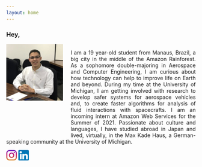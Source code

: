 ```yaml
---
layout: home
---
```


 <h3>Hey, 
 </h3>

<div style="float:left;">
  <img style="padding: 0px 20px 100px 0px;" src="./pictures/Jose_Luiz.jpg" alt="drawing" width="30%" align="left" />
  <div>
  <p align="justify"> I am a 19 year-old student from Manaus, Brazil, a big city in the middle of the Amazon Rainforest. As a sophomore double-majoring in Aerospace and Computer Engineering, I am curious about how technology can help to improve life on Earth and beyond.  During my time at the University of Michigan, I am getting involved with research to develop safer systems for aerospace vehicles and, to create faster algorithms for analysis of fluid interactions with spacecrafts. I am an incoming intern at Amazon Web Services for the Summer of 2021. Passionate about culture and languages, I have studied abroad in Japan and lived, virtually, in the Max Kade Haus, a German-speaking community at the University of Michigan.
  </p>
  </div>
</div>

[![Drone](./pictures/insta.jpg)](https://www.instagram.com/joseluiz_vargas/) [![Drone](./pictures/linkedin.jpg)](https://www.linkedin.com/in/joselvdm/)


